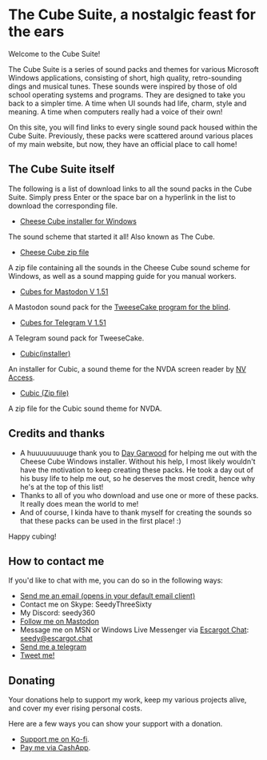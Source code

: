 # The Cube Suite, a nostalgic feast for the ears

Welcome to the Cube Suite!

The Cube Suite is a series of sound packs and themes for various Microsoft Windows applications, consisting of short, high quality, retro-sounding dings and musical tunes. These sounds were inspired by those of old school operating systems and programs. They are designed to take you back to a simpler time. A time when UI sounds had life, charm, style and meaning. A time when computers really had a voice of their own!

On this site, you will find links to every single sound pack housed within the Cube Suite. Previously, these packs were scattered around various places of my main website, but now, they have an official place to call home!

## The Cube Suite itself

The following is a list of download links to all the sound packs in the Cube Suite. Simply press Enter or the space bar on a hyperlink in the list to download the corresponding file.

*   [Cheese Cube installer for Windows](cube_install.exe)

The sound scheme that started it all! Also known as The Cube.

*   [Cheese Cube zip file](cube.zip)

A zip file containing all the sounds in the Cheese Cube sound scheme for Windows, as well as a sound mapping guide for you manual workers.

*   [Cubes for Mastodon V 1.51](Mastodon-Cubes.zip)

A Mastodon sound pack for the [TweeseCake program for the blind](https://tweesecake.app/).

*   [Cubes for Telegram V 1.51](Telegram-Cubes.zip)

A Telegram sound pack for TweeseCake.

*   [Cubic(installer)](Cubic_Installer.exe)

An installer for Cubic, a sound theme for the NVDA screen reader by [NV Access](https://www.nvaccess.org/).

*   [Cubic (Zip file)](cubic.zip)

A zip file for the Cubic sound theme for NVDA.

## Credits and thanks

*   A huuuuuuuuuge thank you to [Day Garwood](https://daylightsound.org/) for helping me out with the Cheese Cube Windows installer. Without his help, I most likely wouldn't have the motivation to keep creating these packs. He took a day out of his busy life to help me out, so he deserves the most credit, hence why he's at the top of this list!
*   Thanks to all of you who download and use one or more of these packs. It really does mean the world to me!
*   And of course, I kinda have to thank myself for creating the sounds so that these packs can be used in the first place! :)

Happy cubing!

## How to contact me

If you'd like to chat with me, you can do so in the following ways:

*   [Send me an email (opens in your default email client)](mailto:seedy360@hotmail.com?subject=Hi%20Seedy!)
*   Contact me on Skype: SeedyThreeSixty
*   My Discord: seedy360
*   [Follow me on Mastodon](https://vee.seedy.gq/@seedy)
*   Message me on MSN or Windows Live Messenger via [Escargot Chat](https://escargot.chat): seedy@escargot.chat
*   [Send me a telegram](https://t.me/SeedyThreeSixty)
*   [Tweet me!](https://www.twitter.com/SeedyThreeSixty)

## Donating

Your donations help to support my work, keep my various projects alive, and cover my ever rising personal costs.

Here are a few ways you can show your support with a donation.

*   [Support me on Ko-fi](https://ko-fi.com/seedythreesixty).
*   [Pay me via CashApp](https://cash.app/%C2%A3SeedyThreeSixty).